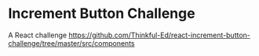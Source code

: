 # Increment Button Challenge

A React challenge
<https://github.com/Thinkful-Ed/react-increment-button-challenge/tree/master/src/components>
